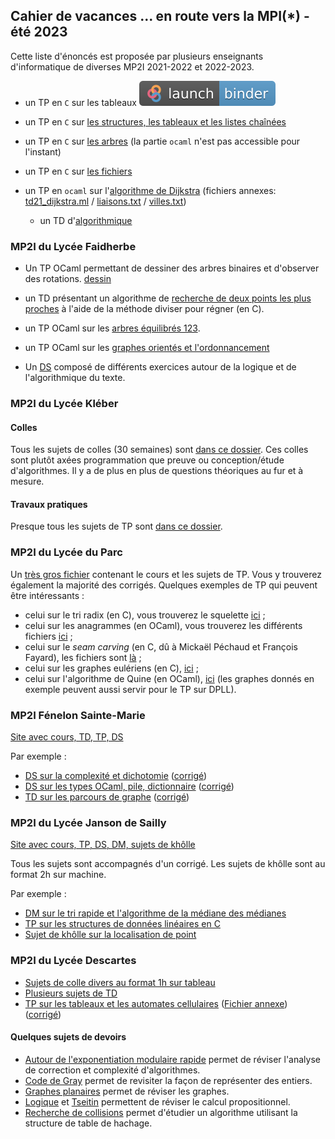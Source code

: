 ## Cahier de vacances ... en route vers la MPI(*) - été 2023

Cette liste d'énoncés est proposée par plusieurs enseignants
d'informatique de diverses MP2I 2021-2022 et 2022-2023.




* un TP en `C` sur les tableaux [![badge_logo.svg](badge_logo.svg)](https://mybinder.org/v2/gh/inesKKK/mp2i-pv-binder/main?urlpath=git-pull%3Frepo%3Dhttps%253A%252F%252Fgithub.com%252FinesKKK%252Fmp2i-pv%26urlpath%3Dtree%252Fmp2i-pv%252Fdocs%252FTP%252FTP6.ipynb%26branch%3Dmain)

* un TP en `C` sur [les structures, les tableaux et les listes
  chaînées](https://ineskkk.github.io/mp2i-pv/TPC/TP8/tp8.html)
  
* un TP en `C` sur [les
  arbres](https://ineskkk.github.io/mp2i-pv/TPC/TP15/tp15.html) (la
  partie `ocaml` n'est pas accessible pour l'instant)
  
* un TP en `C` sur [les
  fichiers](https://ineskkk.github.io/mp2i-pv/TPC/TP22/tp22.html)

* un TP en `ocaml` sur l'[algorithme de
  Dijkstra](JC/TD21_DijkstraOCaml.pdf) (fichiers annexes:
  [td21_dijkstra.ml](JC/td21_dijkstra.ml) /
  [liaisons.txt](JC/liaisons.txt) / [villes.txt](JC/villes.txt))
  
  * un TD d'[algorithmique](JC/23_Fiche_ExoAlgo3.pdf)
  
### MP2I du Lycée Faidherbe

* Un TP OCaml permettant de dessiner des arbres binaires et d'observer des rotations. [dessin](https://github.com/inesKKK/cahier-de-vacances/blob/master/docs/Faidherbe/11_dessin_arbres.pdf)

* un TD présentant un algorithme de [recherche de deux points les plus proches](Faidherbe/points_les_plus_proches.pdf) à l'aide de la méthode diviser pour régner (en C).

* un TP OCaml sur les [arbres équilibrés 123](Faidherbe/14.Arbres23.pdf).

* un TP OCaml sur les [graphes orientés et l'ordonnancement](Faidherbe/graphes_oreintes_ordonnancement.pdf)

* Un [DS](Faidherbe/DS6-Faidherbe.pdf) composé de différents exercices autour de la logique et de l'algorithmique du texte.

### MP2I du Lycée Kléber

#### Colles
Tous les sujets de colles (30 semaines) sont [dans ce dossier](Kleber/colles).
Ces colles sont plutôt axées programmation que preuve ou conception/étude d'algorithmes.
Il y a de plus en plus de questions théoriques au fur et à mesure.

#### Travaux pratiques
Presque tous les sujets de TP sont [dans ce dossier](Kleber/Travaux_Pratiques).


### MP2I du Lycée du Parc

Un [très gros fichier](jbb/poly-mp2i.pdf) contenant le cours et les sujets de TP. Vous y trouverez également
la majorité des corrigés. Quelques exemples de TP qui peuvent être intéressants :

* celui sur le tri radix (en C), vous trouverez le squelette [ici](jbb/radix/squelette.c) ;
* celui sur les anagrammes (en OCaml), vous trouverez les différents fichiers [ici](jbb/anagrammes/squelette.zip) ;
* celui sur le *seam carving* (en C, dû à Mickaël Péchaud et François Fayard), les fichiers sont [là](jbb/seam-carving/squelette.zip) ;
* celui sur les graphes eulériens (en C), [ici](jbb/graphes-euleriens/squelette.zip) ;
* celui sur l'algorithme de Quine (en OCaml), [ici](jbb/quine/squelette.zip) (les graphes donnés en exemple peuvent aussi servir pour le 
TP sur DPLL).

### MP2I Fénelon Sainte-Marie

[Site avec cours, TD, TP, DS](https://mp2i-fsm.github.io)

Par exemple :
- [DS sur la complexité et dichotomie](qf/ds1.pdf) ([corrigé](qf/ds1_cor.pdf))
- [DS sur les types OCaml, pile, dictionnaire](qf/ds2.pdf) ([corrigé](qf/ds2_cor.pdf))
- [TD sur les parcours de graphe](qf/td_graphes2.pdf) ([corrigé](qf/td_graphes2_cor.pdf))

### MP2I du Lycée Janson de Sailly

[Site avec cours, TP, DS, DM, sujets de khôlle](https://anthonylick.com/mp2i/)

Tous les sujets sont accompagnés d'un corrigé.
Les sujets de khôlle sont au format 2h sur machine.

Par exemple :
- [DM sur le tri rapide et l'algorithme de la médiane des médianes](https://anthonylick.com/wp-content/uploads/DM_rapide.pdf)
- [TP sur les structures de données linéaires en C](https://anthonylick.com/wp-content/uploads/mp2i_TP5.pdf)
- [Sujet de khôlle sur la localisation de point](https://anthonylick.com/wp-content/uploads/sujet_kholle4.pdf)

### MP2I du Lycée Descartes
- [Sujets de colle divers au format 1h sur tableau](Descartes/Colles/)
- [Plusieurs sujets de TD](Descartes/TD/)
- [TP sur les tableaux et les automates cellulaires](Descartes/TP/AutomatesCellulairesC/Notes.pdf) ([Fichier annexe]([corrigé](Descartes/TP/AutomatesCellulairesC/StatePrint.c))) ([corrigé](Descartes/TP/AutomatesCellulairesC/TP1AC.c))

#### Quelques sujets de devoirs
- [Autour de l'exponentiation modulaire rapide](Descartes/Devoirs/DM_analyse_algos_crypto.pdf) permet de réviser l'analyse de correction et complexité d'algorithmes.
- [Code de Gray](Descartes/Devoirs/DM_code_Gray.pdf) permet de revisiter la façon de représenter des entiers.
- [Graphes planaires](Descartes/Devoirs/DM_graphes_planaires.pdf) permet de réviser les graphes.
- [Logique](Descartes/Devoirs/DM_logique.pdf) et [Tseitin](Descartes/Devoirs/DS_logique.pdf) permettent de réviser le calcul propositionnel.
- [Recherche de collisions](Descartes/Devoirs/DM_recherche_collisions.pdf) permet d'étudier un algorithme utilisant la structure de table de hachage.
